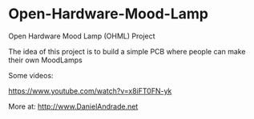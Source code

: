 Open-Hardware-Mood-Lamp
=======================

Open Hardware Mood Lamp (OHML) Project

The idea of this project is to build a simple PCB where people can make their own MoodLamps


Some videos:

https://www.youtube.com/watch?v=x8iFT0FN-yk


More at: http://www.DanielAndrade.net
